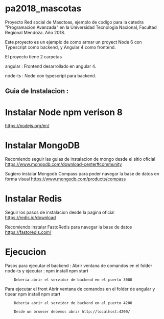 # pa2018_mascotas
Proyecto Red social de Masctoas, ejemplo de codigo para la catedra "Programacion Avanzada" en la Universidad Tecnologia Nacional, Facultad Regional Mendoza. Año 2018.

Este proyecto es un ejemplo de como armar un proyect Node 6 con Typescript como backend, y Angular 4 como frontend.

El proyecto tiene 2 carpetas

angular :  Frontend desarrollado en angular 4.

node-ts : Node con typescript para backend.


Guia de Instalacion :
---------------------

Instalar Node npm verison 8
===========================

https://nodejs.org/en/


Instalar MongoDB
================

Recomiendo seguir las guias de instalacion de mongo desde el sitio oficial https://www.mongodb.com/download-center#community

Sugiero instalar Mongodb Compass para poder navegar la base de datos en forma visual https://www.mongodb.com/products/compass


Instalar Redis
==============

Seguir los pasos de instalacion desde la pagina oficial https://redis.io/download

Recomiendo instalar FastoRedis para navegar la base de datos https://fastoredis.com/


Ejecucion
=========
Pasos para ejecutar el backend :
	Abrir ventana de comandos en el folder node-ts y ejecutar :
		npm install
		npm start

		Deberia abrir el servidor de backend en el puerto 3000

Para ejecutar el front
	Abrir ventana de comandos en el folder de angular y tipear
		npm install
		npm start

		Deberia abrir el servidor de backend en el puerto 4200

		Desde un browser debemos abrir http://localhost:4200/

